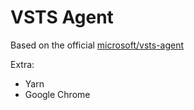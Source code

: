 # VSTS Agent

Based on the official [microsoft/vsts-agent](https://github.com/microsoft/vsts-agent-docker/blob/master/ubuntu/16.04/docker/17.12.0-ce/standard/Dockerfile)

Extra:

- Yarn
- Google Chrome
